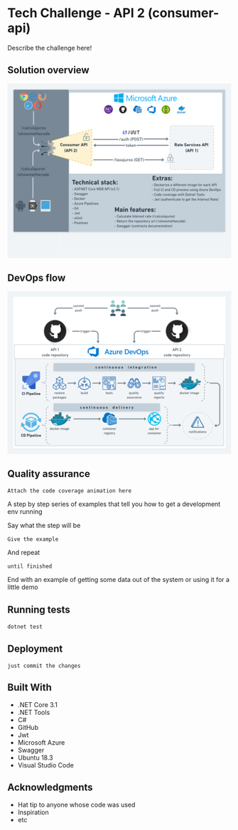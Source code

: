 # Tech Challenge - API 2 (consumer-api)

Describe the challenge here!

## Solution overview

![overview](Resources/Img/api2.png)

## DevOps flow

![devops](Resources/Img/devops.png)

## Quality assurance
```
Attach the code coverage animation here
```

A step by step series of examples that tell you how to get a development env running

Say what the step will be

```
Give the example
```

And repeat

```
until finished
```

End with an example of getting some data out of the system or using it for a little demo

## Running tests

```
dotnet test
```


## Deployment

```
just commit the changes
```

## Built With

* .NET Core 3.1
* .NET Tools
* C#
* GitHub
* Jwt
* Microsoft Azure
* Swagger
* Ubuntu 18.3
* Visual Studio Code

## Acknowledgments

* Hat tip to anyone whose code was used
* Inspiration
* etc

